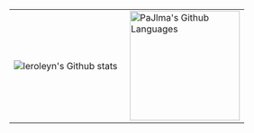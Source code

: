 <table>
  <tr>
    <td>
      <img align="left" src="https://github-readme-streak-stats.herokuapp.com/?user=leroleyn&theme=react" alt="leroleyn's Github stats" />
    </td>
    <td>
      <img height="195px" align="right" alt="PaJlma's Github Languages" src="https://github-readme-stats-eight-theta.vercel.app/api/top-langs/?username=leroleyn&theme=react&layout=compact" />
    </td>
  </tr>
</table>
